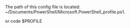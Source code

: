 The path of this config file is located: ~/Documents/PowerShell/Microsoft.PowerShell_profile.ps1.


or
code $PROFILE
